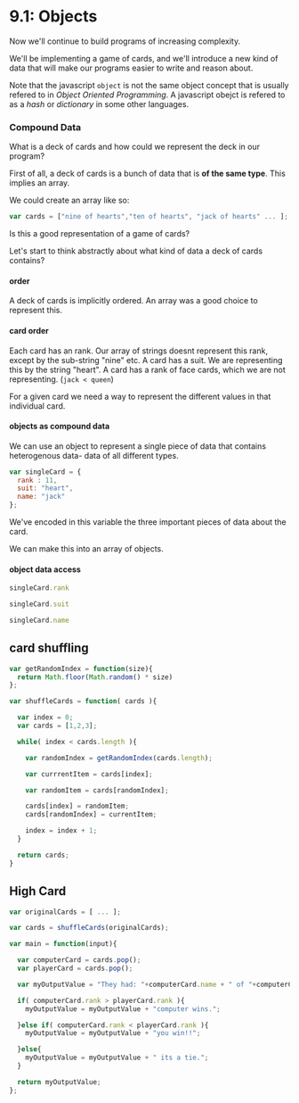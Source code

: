 # 9.1: Objects

Now we'll continue to build programs of increasing complexity.

We'll be implementing a game of cards, and we'll introduce a new kind of data that will make our programs easier to write and reason about.

Note that the javascript `object` is not the same object concept that is usually refered to in _Object Oriented Programming_. A javascript obejct is refered to as a _hash_ or _dictionary_ in some other languages.

### Compound Data

What is a deck of cards and how could we represent the deck in our program?

First of all, a deck of cards is a bunch of data that is **of the same type**. This implies an array.

We could create an array like so:

```javascript
var cards = ["nine of hearts","ten of hearts", "jack of hearts" ... ];
```

Is this a good representation of a game of cards?

Let's start to think abstractly about what kind of data a deck of cards contains?

#### order

A deck of cards is implicitly ordered. An array was a good choice to represent this.

#### card order

Each card has an rank. Our array of strings doesnt represent this rank, except by the sub-string "nine" etc. A card has a suit. We are representing this by the string "heart". A card has a rank of face cards, which we are not representing. \(`jack < queen`\)

For a given card we need a way to represent the different values in that individual card.

#### objects as compound data

We can use an object to represent a single piece of data that contains heterogenous data- data of all different types.

```javascript
var singleCard = {
  rank : 11,
  suit: "heart",
  name: "jack"
};
```

We've encoded in this variable the three important pieces of data about the card.

We can make this into an array of objects.

#### object data access

```javascript
singleCard.rank
```

```javascript
singleCard.suit
```

```javascript
singleCard.name
```

## card shuffling

```javascript
var getRandomIndex = function(size){
  return Math.floor(Math.random() * size)
};

var shuffleCards = function( cards ){

  var index = 0;
  var cards = [1,2,3];

  while( index < cards.length ){

    var randomIndex = getRandomIndex(cards.length);

    var currrentItem = cards[index];

    var randomItem = cards[randomIndex];

    cards[index] = randomItem;
    cards[randomIndex] = currentItem;

    index = index + 1;
  }

  return cards;
}
```

## High Card

```javascript
var originalCards = [ ... ];

var cards = shuffleCards(originalCards);

var main = function(input){

  var computerCard = cards.pop();
  var playerCard = cards.pop();

  var myOutputValue = "They had: "+computerCard.name + " of "+computerCard.suit+ yu had: "+  "+playerCard.name + " of "+playerCard.suit;

  if( computerCard.rank > playerCard.rank ){
    myOutputValue = myOutputValue + "computer wins.";

  }else if( computerCard.rank < playerCard.rank ){
    myOutputValue = myOutputValue + "you win!!";

  }else{
    myOutputValue = myOutputValue + " its a tie.";
  }

  return myOutputValue;
};
```

